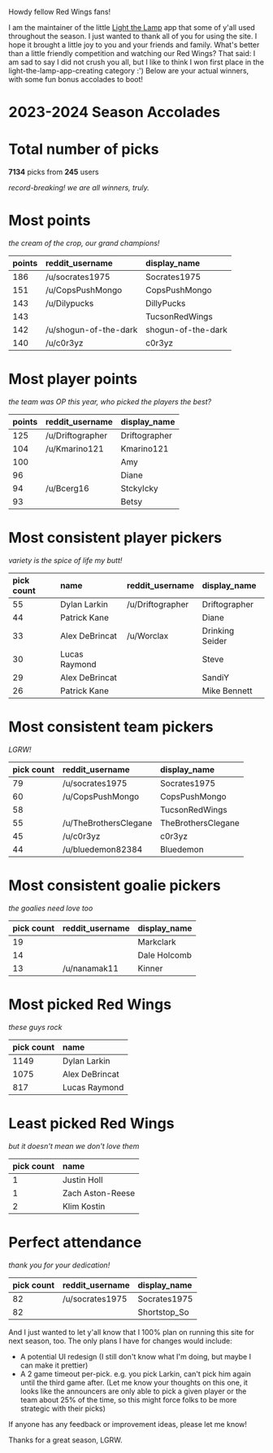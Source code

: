 Howdy fellow Red Wings fans!

I am the maintainer of the little [Light the Lamp](https://www.lightthelamp.dev/about.html) app that some of y'all used throughout the season. I just wanted to thank all of you for using the site. I hope it brought a little joy to you and your friends and family. What's better than a little friendly competition and watching our Red Wings? That said: I am sad to say I did not crush you all, but I like to think I won first place in the light-the-lamp-app-creating category :') Below are your actual winners, with some fun bonus accolades to boot!

# 2023-2024 Season Accolades

# Total number of picks

**7134** picks from **245** users

*record-breaking! we are all winners, truly.*

# Most points

*the cream of the crop, our grand champions!*

| points | reddit_username       | display_name       |
|:-------|:----------------------|:-------------------|
| 186    | /u/socrates1975       | Socrates1975       |
| 151    | /u/CopsPushMongo      | CopsPushMongo      |
| 143    | /u/Dilypucks          | DillyPucks         |
| 143    |                       | TucsonRedWings     |
| 142    | /u/shogun-of-the-dark | shogun-of-the-dark |
| 140    | /u/c0r3yz             | c0r3yz             |

# Most player points

*the team was OP this year, who picked the players the best?*

| points | reddit_username  | display_name  |
|:-------|:-----------------|:--------------|
| 125    | /u/Driftographer | Driftographer |
| 104    | /u/Kmarino121    | Kmarino121    |
| 100    |                  | Amy           |
| 96     |                  | Diane         |
| 94     | /u/Bcerg16       | StckyIcky     |
| 93     |                  | Betsy         |

# Most consistent player pickers

*variety is the spice of life my butt!*

| pick count | name           | reddit_username  | display_name    |
|:-----------|:---------------|:-----------------|:----------------|
| 55         | Dylan Larkin   | /u/Driftographer | Driftographer   |
| 44         | Patrick Kane   |                  | Diane           |
| 33         | Alex DeBrincat | /u/Worclax       | Drinking Seider | 
| 30         | Lucas Raymond  |                  | Steve           | 
| 29         | Alex DeBrincat |                  | SandiY          |
| 26         | Patrick Kane   |                  | Mike Bennett    |

# Most consistent team pickers

*LGRW!*

| pick count | reddit_username       | display_name       |
|:-----------|:----------------------|:-------------------|
| 79         | /u/socrates1975       | Socrates1975       |
| 60         | /u/CopsPushMongo      | CopsPushMongo      |
| 58         |                       | TucsonRedWings     |
| 55         | /u/TheBrothersClegane | TheBrothersClegane |
| 45         | /u/c0r3yz             | c0r3yz             |
| 44         | /u/bluedemon82384     | Bluedemon          |

# Most consistent goalie pickers

*the goalies need love too*

| pick count | reddit_username | display_name | 
|:-----------|:----------------|:-------------|
| 19         |                 | Markclark    |
| 14         |                 | Dale Holcomb |
| 13         | /u/nanamak11    | Kinner       |

# Most picked Red Wings

*these guys rock*

| pick count | name           | 
|:-----------|:---------------|
| 1149       | Dylan Larkin   |
| 1075       | Alex DeBrincat |
| 817        | Lucas Raymond  |

# Least picked Red Wings

*but it doesn't mean we don't love them*

| pick count | name             |
|:-----------|:-----------------|
| 1          | Justin Holl      |
| 1          | Zach Aston-Reese |
| 2          | Klim Kostin      |

# Perfect attendance

*thank you for your dedication!*

| pick count | reddit_username | display_name |
|:-----------|:----------------|:-------------|
| 82         | /u/socrates1975 | Socrates1975 |
| 82         |                 | Shortstop_So |


And I just wanted to let y'all know that I 100% plan on running this site for next season, too. The only plans I have for changes would include:
* A potential UI redesign (I still don't know what I'm doing, but maybe I can make it prettier)
* A 2 game timeout per-pick. e.g. you pick Larkin, can't pick him again until the third game after. (Let me know your thoughts on this one, it looks like the announcers are only able to pick a given player or the team about 25% of the time, so this might force folks to be more strategic with their picks)

If anyone has any feedback or improvement ideas, please let me know!

Thanks for a great season, LGRW.